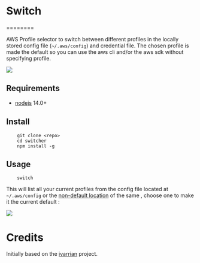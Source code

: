# Switch
========

AWS Profile selector to switch between different profiles in the locally stored config file (`~/.aws/config`) and credential file. The chosen profile is made the default so you can use the aws cli and/or the aws sdk without specifying profile.

![](logo.png)

## Requirements

* [nodejs](https://nodejs.org/en/) 14.0+

## Install
```shell
    git clone <repo>
    cd switcher
    npm install -g
```

## Usage
```shell
    switch
```

This will list all your current profiles from the config file located at `~/.aws/config` or the [non-default location](https://docs.aws.amazon.com/credref/latest/refdocs/file-location.html) of the same , choose one to make it the current default :

![](screenshot.png)

Credits
========

Initially based on the [ivarrian](https://github.com/ivarrian/switcher) project. 
